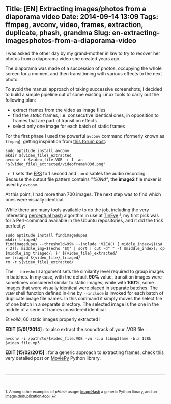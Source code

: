 Title: [EN] Extracting images/photos from a diaporama video
Date: 2014-09-14 13:09
Tags: ffmpeg, avconv, video, frames, extraction, duplicate, phash, grandma
Slug: en-extracting-imagesphotos-from-a-diaporama-video
---
I was asked the other day by my grand-mother in law to try to recover her photos from a diaporama video she created years ago.

The diaporama was made of a succession of photos, occupying the whole screen for a moment and then transitioning with various effects to the next photo.

To avoid the manual approach of taking successive screenshots, I decided to build a simple pipeline out of some existing Linux tools to carry out the following plan:

* extract frames from the video as image files
* find the _static_ frames, i.e. consecutive identical ones, in opposition to frames that are part of transition effects
* select only one image for each batch of static frames

For the first phase I used the powerful `avconv` command (formerly known as `ffmpeg`), getting inspiration from [this forum post](http://ubuntuforums.org/showthread.php?t=2014630&p=12099770#post12099770):

```
sudo aptitude install avconv
mkdir ${video_file}_extracted
avconv -i $video_file.VOB -r 1 -an "${video_file}_extracted/videoframe%03d.png"
```

`-r 1` sets the [FPS](//en.wikipedia.org/wiki/Frame_rate) to 1 second and `-an` disables the audio recording. Because the output file pattern contains _"%0Nd"_, the **image2** file muxer is used by `avconv`.

At this point, I had more than 700 images. The next step was to find which ones were visually identical.

While there are many tools available to do the job, including the very interesting [perceptual hash](http://www.hackerfactor.com/blog/index.php?/archives/432-Looks-Like-It.html) algorithm in use at [TinEye](//www.tineye.com/) <sup><a href="#fn1" id="ref1"><small>1</small></a></sup>, my first pick was for a Perl-command available in the Ubuntu repositories, and it did the trick perfectly:

```
sudo aptitude install findimagedupes
mkdir triaged/
findimagedupes --threshold=99% --include 'VIEW() { middle_index=$(($# / 2)); middle_img=$(echo "$@" | sort | cut -d" " -f $middle_index); cp $middle_img triaged/; }' ${video_file}_extracted/
mv triaged ${video_file}_triaged/
rm -r ${video_file}_extracted/
```

The `--threshold` argument sets the similarity level required to group images in batches. In my case, with the default **90%** value, transition images were sometimes considered similar to static images; while with **100%**, some images that were visually identical were placed in separate batches.
The `VIEW` shell function defined in-line by `--include` is invoked for each batch of duplicate image file names. In this command it simply moves the select file of one batch in a separate directory. The selected image is the one in the middle of a serie of frames considered identical.

Et _voilà_, 60 static images properly extracted !



**EDIT [5/01/2014]** : to also extract the soundtrack of your .VOB file :
```
avconv -i /path/to/$video_file.VOB -vn -c:a libmp3lame -b:a 128k $video_file.mp3
```

**EDIT [15/02/2015]** : for a generic approach to extracting frames, check this very detailed post on [MoviePy](http://zulko.github.io/blog/2015/02/01/extracting-perfectly-looping-gifs-from-videos-with-python-and-moviepy/) Python library.

<br><hr><br>

<sup id="fn1">1. Among other examples of _pHash_ usage: [ImageHash](//pypi.python.org/pypi/ImageHash) a generic Python library, and an [image-deduplication-tool](//github.com/mk-fg/image-deduplication-tool). <a href="#ref1">↩</a></sup>